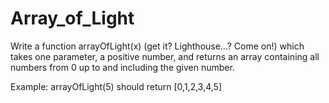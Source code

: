 # Array_of_Light
Write a function arrayOfLight(x) (get it? Lighthouse…? Come on!) which takes one parameter, a positive number, and returns an array containing all numbers from 0 up to and including the given number.

Example: arrayOfLight(5) should return [0,1,2,3,4,5]
